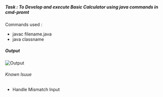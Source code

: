 ##### Task : To Develop and execute Basic Calculator using java commands in cmd-promt
Commands  used : 
+ javac filename.java
+ java classname


##### Output
![Output](https://i.imgur.com/jfy6ZXS.png)

###### Known Isuue
+ Handle Mismatch Input 